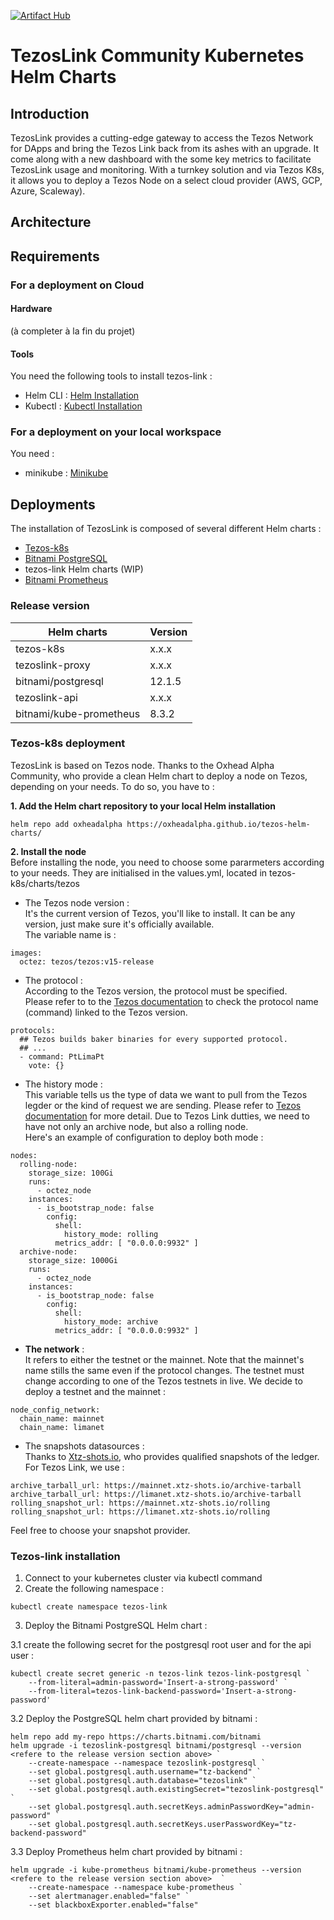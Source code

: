 [![Artifact Hub](https://img.shields.io/endpoint?url=https://artifacthub.io/badge/repository/tezoslink)](https://artifacthub.io/packages/search?repo=tezoslink)

# TezosLink Community Kubernetes Helm Charts

## Introduction
TezosLink provides a cutting-edge gateway to access the Tezos Network for DApps and bring the Tezos Link back
from its ashes with an upgrade. It come along with a new dashboard with the some key metrics to facilitate TezosLink usage and monitoring. With a turnkey solution and via Tezos K8s, it allows you to deploy a Tezos Node on a select cloud provider (AWS, GCP, Azure, Scaleway).

## Architecture


## Requirements

### For a deployment on Cloud

#### Hardware
(à completer à la fin du projet)

#### Tools

You need the following tools to install tezos-link :

- Helm CLI : [Helm Installation](https://helm.sh/docs/intro/install/)
- Kubectl : [Kubectl Installation](https://kubernetes.io/docs/tasks/tools/)

### For a deployment on your local workspace
You need :
- minikube : [Minikube](https://minikube.sigs.k8s.io/docs/)

## Deployments

The installation of TezosLink is composed of several different Helm charts :

- [Tezos-k8s](https://tezos-k8s.xyz/)
- [Bitnami PostgreSQL](https://artifacthub.io/packages/helm/bitnami/postgresql)
- tezos-link Helm charts (WIP)
- [Bitnami Prometheus](https://artifacthub.io/packages/helm/bitnami/kube-prometheus)

### Release version

| Helm charts  | Version  |
|---|---|
|  tezos-k8s | x.x.x  |
|  tezoslink-proxy | x.x.x  |
|  bitnami/postgresql | 12.1.5  |
|  tezoslink-api | x.x.x  |
|  bitnami/kube-prometheus | 8.3.2  |


### Tezos-k8s deployment
TezosLink is based on Tezos node. Thanks to the Oxhead Alpha Community, who provide a clean Helm chart to deploy a node on Tezos, depending on your needs. To do so, you have to : 

__1. Add the Helm chart repository to your local Helm installation__

```console
helm repo add oxheadalpha https://oxheadalpha.github.io/tezos-helm-charts/
```

__2. Install the node__   
Before installing the node, you need to choose some pararmeters according to your needs. They are initialised in the 
  values.yml, located in tezos-k8s/charts/tezos

* The Tezos node version :  
It's the current version of Tezos, you'll like to install. It can be any version, just make sure it's officially available.  
The variable name is : 
```console
images:
  octez: tezos/tezos:v15-release
```

* The protocol :  
According to the Tezos version, the protocol must be specified.  
Please refer to to the [Tezos documentation](https://tezos.gitlab.io/protocols/naming.html) to check the protocol name (command) linked to the Tezos version.
```console
protocols:
  ## Tezos builds baker binaries for every supported protocol.
  ## ...
  - command: PtLimaPt
    vote: {}
```


* The history mode :  
This variable tells us the type of data we want to pull from the Tezos legder or the kind of request we are sending. Please refer to [Tezos documentation](https://tezos.gitlab.io/user/history_modes.html?highlight=mode) for more detail. Due to Tezos Link dutties, we need to have not only an archive node, but also a rolling node.  
Here's an example of configuration to deploy both mode :

```console
nodes:
  rolling-node:
    storage_size: 100Gi
    runs:
      - octez_node
    instances:
      - is_bootstrap_node: false
        config:
          shell:
            history_mode: rolling
          metrics_addr: [ "0.0.0.0:9932" ]
  archive-node:
    storage_size: 1000Gi
    runs:
      - octez_node
    instances:
      - is_bootstrap_node: false
        config:
          shell:
            history_mode: archive
          metrics_addr: [ "0.0.0.0:9932" ]
```

* __The network__ :  
It refers to either the testnet or the mainnet. Note that the mainnet's name stills the same even if the protocol changes. The testnet must change according to one of the Tezos testnets in live. We decide to deploy a testnet and the mainnet :  

```console
node_config_network:
  chain_name: mainnet
  chain_name: limanet
```

* The snapshots datasources :  
Thanks to [Xtz-shots.io](https://xtz-shots.io/), who provides qualified snapshots of the ledger. For Tezos Link, we use :  

```console
archive_tarball_url: https://mainnet.xtz-shots.io/archive-tarball 
archive_tarball_url: https://limanet.xtz-shots.io/archive-tarball
rolling_snapshot_url: https://mainnet.xtz-shots.io/rolling
rolling_snapshot_url: https://limanet.xtz-shots.io/rolling
```
Feel free to choose your snapshot provider.

### Tezos-link installation

1. Connect to your kubernetes cluster via kubectl command
2. Create the following namespace :

```console
kubectl create namespace tezos-link
```

3. Deploy the Bitnami PostgreSQL Helm chart :

3.1 create the following secret for the postgresql root user and for the api user :

```console
kubectl create secret generic -n tezos-link tezos-link-postgresql `
    --from-literal=admin-password='Insert-a-strong-password' `
    --from-literal=tezos-link-backend-password='Insert-a-strong-password'
```

3.2 Deploy the PostgreSQL helm chart provided by bitnami :

```
helm repo add my-repo https://charts.bitnami.com/bitnami
helm upgrade -i tezoslink-postgresql bitnami/postgresql --version <refere to the release version section above> `
    --create-namespace --namespace tezoslink-postgresql `
    --set global.postgresql.auth.username="tz-backend" `
    --set global.postgresql.auth.database="tezoslink" `
    --set global.postgresql.auth.existingSecret="tezoslink-postgresql" `
    --set global.postgresql.auth.secretKeys.adminPasswordKey="admin-password" `
    --set global.postgresql.auth.secretKeys.userPasswordKey="tz-backend-password"
```

3.3 Deploy Prometheus helm chart provided by bitnami :

```
helm upgrade -i kube-prometheus bitnami/kube-prometheus --version <refere to the release version section above>  `
    --create-namespace --namespace kube-prometheus `
    --set alertmanager.enabled="false" `
    --set blackboxExporter.enabled="false"
```

